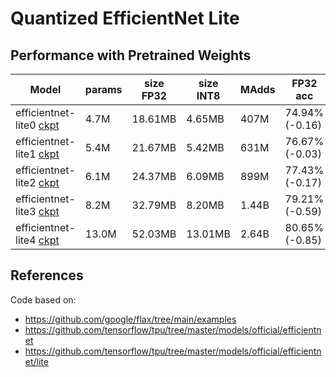 # Quantized EfficientNet Lite

## Performance with Pretrained Weights
|**Model** | **params** | **size FP32** | **size INT8** | **MAdds** | **FP32 acc** | **FP32 acc finetuned** | **INT8 acc** | **INT8 acc finetuned** |
|------|-----|-------|-------|-----|-------|------|------|-----|
|efficientnet-lite0 [ckpt](https://storage.googleapis.com/cloud-tpu-checkpoints/efficientnet/lite/efficientnet-lite0.tar.gz) | 4.7M | 18.61MB | 4.65MB | 407M |  74.94% (-0.16) | [75.40%](https://tensorboard.dev/experiment/BRj9fv5PR0yAWkD4z0p5FQ/) (+0.30) | 74.22% (-0.18) | [75.43%](https://tensorboard.dev/experiment/L2wx6i0dRly0LTG3sA9qpg) (+1.03) |
|efficientnet-lite1 [ckpt](https://storage.googleapis.com/cloud-tpu-checkpoints/efficientnet/lite/efficientnet-lite1.tar.gz) | 5.4M | 21.67MB | 5.42MB | 631M |  76.67% (-0.03) | [76.94%](https://tensorboard.dev/experiment/QRMPo8cVQRqk01JbKZOMjw/) (+0.24) | 76.31% (+0.41) | [76.89%](https://tensorboard.dev/experiment/oXPvlPrSQkKyZlivUrby7w/) (+0.99) |
|efficientnet-lite2 [ckpt](https://storage.googleapis.com/cloud-tpu-checkpoints/efficientnet/lite/efficientnet-lite2.tar.gz) | 6.1M | 24.37MB | 6.09MB | 899M |  77.43% (-0.17) | [77.84%](https://tensorboard.dev/experiment/DZXKGFneSoW8rj5qZZz3LQ/) (+0.24) | 76.91% (-0.09) | [77.79%](https://tensorboard.dev/experiment/KMC8ULhbQviDC5LN1aj4dA/) (+0.79) |
|efficientnet-lite3 [ckpt](https://storage.googleapis.com/cloud-tpu-checkpoints/efficientnet/lite/efficientnet-lite3.tar.gz) | 8.2M | 32.79MB | 8.20MB |1.44B | 79.21% (-0.59) | [79.45%](https://tensorboard.dev/experiment/dD3zay4XTYm6ltpNTGocDg/) (-0.35) | 78.87% (-0.13) | |
|efficientnet-lite4 [ckpt](https://storage.googleapis.com/cloud-tpu-checkpoints/efficientnet/lite/efficientnet-lite4.tar.gz) | 13.0M | 52.03MB | 13.01MB |2.64B | 80.65% (-0.85) | [80.97%](https://tensorboard.dev/experiment/4VwTvygFQ2WFG74GlF8Tqw/) (-0.53) | 80.47% (+0.27) | [80.92%](https://tensorboard.dev/experiment/G6PJWXMRQyiAMZCEyVfVsA/) (+0.72) |

## References

Code based on:
- https://github.com/google/flax/tree/main/examples
- https://github.com/tensorflow/tpu/tree/master/models/official/efficientnet
- https://github.com/tensorflow/tpu/tree/master/models/official/efficientnet/lite
